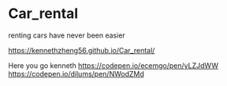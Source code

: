 # Car_rental
renting cars  have never been easier


https://kennethzheng56.github.io/Car_rental/

Here you go kenneth 
https://codepen.io/ecemgo/pen/yLZJdWW
https://codepen.io/dilums/pen/NWodZMd

